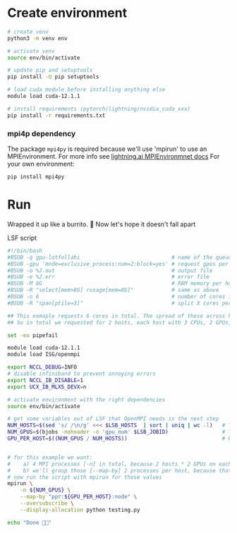 # Create environment

```bash
# create venv
python3 -m venv env

# activate venv
source env/bin/activate

# update pip and setuptools
pip install -U pip setuptools

# load cuda module before installing anything else
module load cuda-12.1.1 

# install requirements (pytorch/lightning/nvidia_cuda_xxx)
pip install -r requirements.txt

```

### mpi4p dependency

The package `mpi4py` is required because we'll use 'mpirun' to use an MPIEnvironment.
For more info see [lightning.ai MPIEnvironmnet docs](https://lightning.ai/docs/pytorch/stable/api/lightning.pytorch.plugins.environments.MPIEnvironment.html)
For your own environment:
```
pip install mpi4py
```

# Run

Wrapped it up like a burrito. 🌯 Now let's hope it doesn't fall apart

LSF script
```bash
#!/bin/bash
#BSUB -q gpu-lotfollahi                             # name of the queue
#BSUB -gpu 'mode=exclusive_process:num=2:block=yes' # request gpus per host
#BSUB -o %J.out                                     # output file
#BSUB -e %J.err                                     # error file
#BSUB -M 8G                                         # RAM memory per host
#BSUB -R "select[mem>8G] rusage[mem=8G]"            # same as above
#BSUB -n 6                                          # number of cores in total
#BSUB -R "span[ptile=3]"                            # split X cores per host

## This exmaple requests 6 cores in total. The spread of those across hosts is 3 cores each.
## So in total we requested for 2 hosts, each host with 3 CPUs, 2 GPUs, and 8G of RAM.

set -eo pipefail

module load cuda-12.1.1
module load ISG/openmpi

export NCCL_DEBUG=INFO
# disable infiniband to prevent annoying errors
export NCCL_IB_DISABLE=1
export UCX_IB_MLX5_DEVX=n

# activate environment with the right dependencies
source env/bin/activate

# get some variables out of LSF that OpenMPI needs in the next step
NUM_HOSTS=$(sed 's/ /\n/g' <<< $LSB_HOSTS  | sort | uniq | wc -l)   # Total hosts for the job
NUM_GPUS=$(bjobs -noheader -o 'gpu_num' $LSB_JOBID)                 # Total GPUs for the job
GPU_PER_HOST=$((NUM_GPUS / NUM_HOSTS))                              # How many GPU devices per host we have (asumes all hosts will have the same)


# for this example we want:
#    a) 4 MPI processes [-n] in total, because 2 hosts * 2 GPUs on each one
#    b) we'll group those [--map-by] 2 processes per host, because that's the number of GPUs on each
# now run the script with mpirun for those values
mpirun \
    -n ${NUM_GPUS} \
    --map-by "ppr:${GPU_PER_HOST}:node" \
    --oversubscribe \
    --display-allocation python testing.py

echo "Done 🧙🧙"
```
